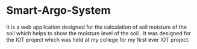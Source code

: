 # Smart-Argo-System
It is a web application designed for the calculation of soil moisture of the soil which helps to show the moisture level of the soil . It was designed for the IOT project which was held at my college for my first ever IOT project.

